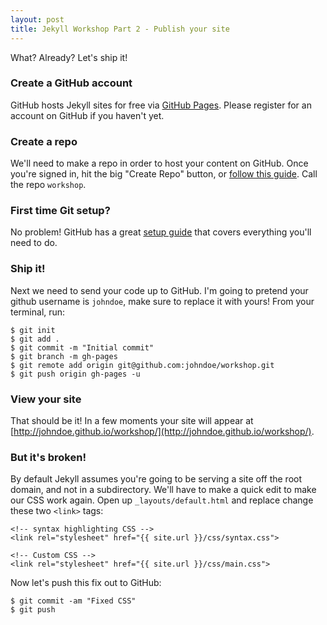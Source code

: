 ```yaml
---
layout: post
title: Jekyll Workshop Part 2 - Publish your site
---
```


What? Already? Let's ship it!

### Create a GitHub account

GitHub hosts Jekyll sites for free via [GitHub Pages](http://pages.github.com). Please register for an account on GitHub if you haven't yet.

### Create a repo

We'll need to make a repo in order to host your content on GitHub. Once you're signed in, hit the big "Create Repo" button, or [follow this guide](https://help.github.com/articles/create-a-repo). Call the repo `workshop`.

### First time Git setup?

No problem! GitHub has a great [setup guide](https://help.github.com/articles/set-up-git) that covers everything you'll need to do.

### Ship it!

Next we need to send your code up to GitHub. I'm going to pretend your github username is `johndoe`, make sure to replace it with yours! From your terminal, run:

    $ git init
    $ git add .
    $ git commit -m "Initial commit"
    $ git branch -m gh-pages
    $ git remote add origin git@github.com:johndoe/workshop.git
    $ git push origin gh-pages -u

### View your site

That should be it! In a few moments your site will appear at [http://johndoe.github.io/workshop/](http://johndoe.github.io/workshop/).

### But it's broken!

By default Jekyll assumes you're going to be serving a site off the root domain, and not in a subdirectory. We'll have to make a quick edit to make our CSS work again. Open up `_layouts/default.html` and replace change these two `<link>` tags:

    <!-- syntax highlighting CSS -->
    <link rel="stylesheet" href="{{ site.url }}/css/syntax.css">

    <!-- Custom CSS -->
    <link rel="stylesheet" href="{{ site.url }}/css/main.css">

Now let's push this fix out to GitHub:

    $ git commit -am "Fixed CSS"
    $ git push
